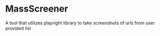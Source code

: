 # MassScreener
A tool that utilizes playright library to take screenshots of urls from user provided list
